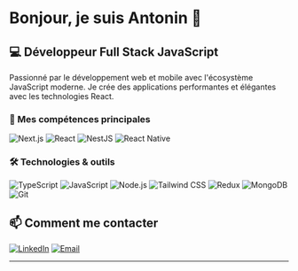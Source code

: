 # Bonjour, je suis Antonin 👋

## 💻 Développeur Full Stack JavaScript

Passionné par le développement web et mobile avec l'écosystème JavaScript moderne. Je crée des applications performantes et élégantes avec les technologies React.

### 🚀 Mes compétences principales

![Next.js](https://img.shields.io/badge/-Next.js-000000?style=for-the-badge&logo=next.js&logoColor=white)
![React](https://img.shields.io/badge/-React-61DAFB?style=for-the-badge&logo=react&logoColor=black)
![NestJS](https://img.shields.io/badge/-NestJS-E0234E?style=for-the-badge&logo=nestjs&logoColor=white)
![React Native](https://img.shields.io/badge/-React_Native-61DAFB?style=for-the-badge&logo=react&logoColor=black)

### 🛠️ Technologies & outils

![TypeScript](https://img.shields.io/badge/-TypeScript-3178C6?style=for-the-badge&logo=typescript&logoColor=white)
![JavaScript](https://img.shields.io/badge/-JavaScript-F7DF1E?style=for-the-badge&logo=javascript&logoColor=black)
![Node.js](https://img.shields.io/badge/-Node.js-339933?style=for-the-badge&logo=node.js&logoColor=white)
![Tailwind CSS](https://img.shields.io/badge/-Tailwind_CSS-38B2AC?style=for-the-badge&logo=tailwind-css&logoColor=white)
![Redux](https://img.shields.io/badge/-Redux-764ABC?style=for-the-badge&logo=redux&logoColor=white)
![MongoDB](https://img.shields.io/badge/-MongoDB-47A248?style=for-the-badge&logo=mongodb&logoColor=white)
![Git](https://img.shields.io/badge/-Git-F05032?style=for-the-badge&logo=git&logoColor=white)

## 📫 Comment me contacter

[![LinkedIn](https://img.shields.io/badge/-LinkedIn-0077B5?style=for-the-badge&logo=linkedin&logoColor=white)](https://www.linkedin.com/in/antonin-val/)
[![Email](https://img.shields.io/badge/-Email-D14836?style=for-the-badge&logo=gmail&logoColor=white)](mailto:antonin.val@gmail.com)

---

